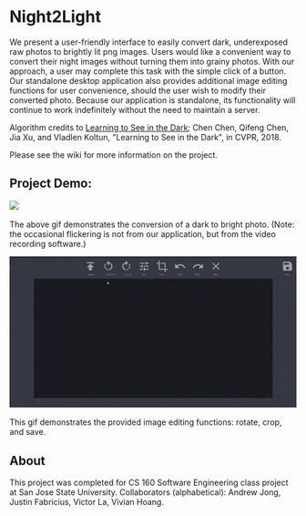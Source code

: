 # Night2Light
We present a user-friendly interface to easily convert dark, underexposed raw photos to brightly lit png images. Users would like a convenient way to convert their night images without turning them into grainy photos. With our approach, a user may complete this task with the simple click of a button. Our standalone desktop application also provides additional image editing functions for user convenience, should the user wish to modify their converted photo. Because our application is standalone, its functionality will continue to work indefinitely without the need to maintain a server.

Algorithm credits to [Learning to See in the Dark](https://github.com/cchen156/Learning-to-See-in-the-Dark/);
Chen Chen, Qifeng Chen, Jia Xu, and Vladlen Koltun, "Learning to See in the Dark", in CVPR, 2018.

Please see the wiki for more information on the project.

## Project Demo:  
![](conversion_demo.gif)

The above gif demonstrates the conversion of a dark to bright photo. (Note: the occasional flickering is not from our application, but from the video recording software.)

![](edit_demo.gif)

This gif demonstrates the provided image editing functions: rotate, crop, and save.


## About
This project was completed for CS 160 Software Engineering class project at San Jose State University.
Collaborators (alphabetical): Andrew Jong, Justin Fabricius, Victor La, Vivian Hoang.
